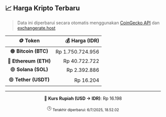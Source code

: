 

<!-- HARGA_KRIPTO -->
## 📈 Harga Kripto Terbaru

> Data ini diperbarui secara otomatis menggunakan [CoinGecko API](https://www.coingecko.com/) dan [exchangerate.host](https://exchangerate.host/)

<div align="center">

| 🪙 Token | 💰 Harga (IDR) |
|:------:|---------------:|
| 🟠 **Bitcoin (BTC)**   | Rp 1.750.724.956 |
| 🔵 **Ethereum (ETH)**  | Rp 40.722.722 |
| 🟣 **Solana (SOL)**    | Rp 2.392.886 |
| 🟢 **Tether (USDT)**   | Rp 16.204 |

---

💱 **Kurs Rupiah (USD → IDR)**: Rp 16.198

🕒 <sub>Terakhir diperbarui: 6/7/2025, 18.52.02</sub>

</div>
<!-- /HARGA_KRIPTO -->